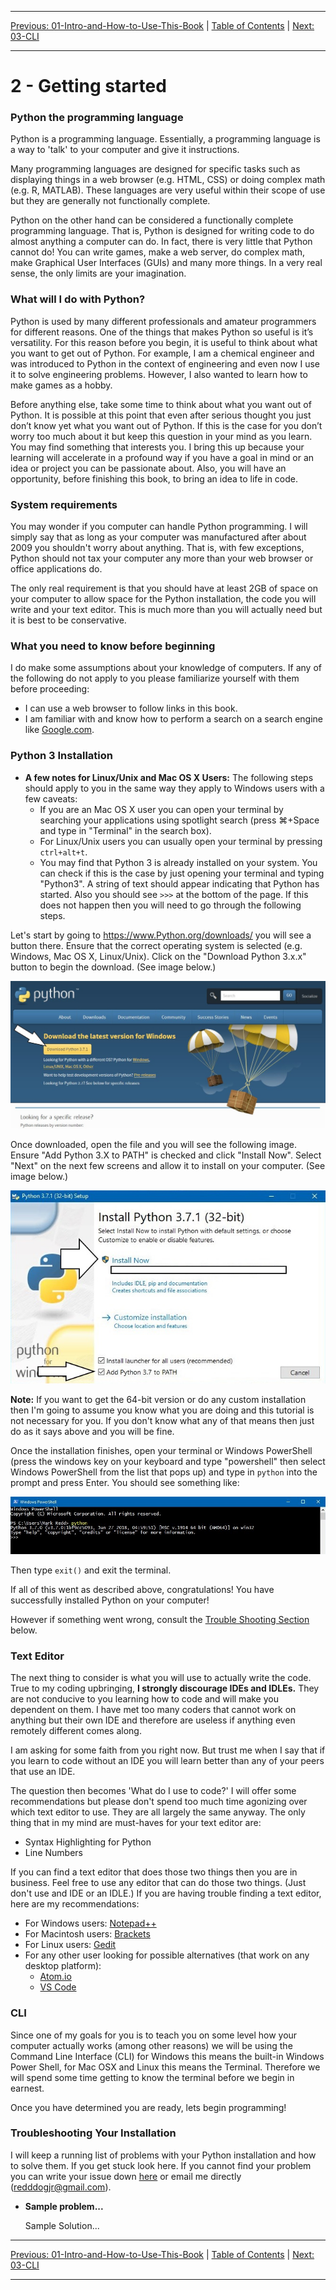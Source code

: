 <!-- Navigation -->

---

[Previous: 01-Intro-and-How-to-Use-This-Book](./01-Intro-and-How-to-Use-This-Book.md) | [Table of Contents](./00-Table-of-Contents.md) | [Next: 03-CLI](./03-CLI.md)

---
<!-- End Navigation -->

# 2 - Getting started 


### Python the programming language
Python is a programming language. Essentially, a programming language
is a way to 'talk' to your computer and give it instructions.

Many programming languages are designed for specific tasks such as displaying things in a web browser (e.g. HTML, CSS) or doing complex math (e.g. R, MATLAB).
These languages are very useful within their scope of use but they are generally not
functionally complete.

Python on the other hand can be considered a functionally complete programming
language. That is, Python is designed for writing code to do almost anything a computer can do. In fact, there is very little that
Python cannot do! You can write games, make a web server, do complex math,
make Graphical User Interfaces (GUIs) and many more things. In a very real sense, the only limits are your imagination.

### What will I do with Python?

Python is used by many different professionals and amateur programmers for different reasons. One of the things that makes Python so useful is it’s versatility. For this reason before you begin, it is useful to think about what you want to get out of Python. For example, I am a chemical engineer and was introduced to Python in the context of 
engineering and even now I use it to solve engineering problems. However, I also wanted to learn how to make games as a hobby. 

Before anything else, take some time to think about what you want out of Python. It is possible at this point that even after serious thought you just don’t know yet what you want
out of Python. If this is the case for you don’t worry too much about it but keep this question in your mind as you learn. You may find something that interests you. I bring this up because your learning will accelerate in a profound way if you have a goal
in mind or an idea or project you can be passionate about. Also, you will have an opportunity, before finishing this book, to bring an idea to life in code. 

### System requirements

You may wonder if you computer can handle Python programming. I will simply say that as long as your computer was manufactured after about 2009 you shouldn't worry about anything. That is, with few exceptions, Python should not tax your computer any more than your web browser or office applications do.

The only real requirement is that you should have at least 2GB of space on your computer to allow space for the Python installation, the code you will write and your text editor. This is much more than you will actually need but it is best to be conservative.

### What you need to know before beginning

I do make some assumptions about your knowledge of computers. If any of the following do not apply to you please familiarize yourself with them before proceeding:

- I can use a web browser to follow links in this book. 
- I am familiar with and know how to perform a search on a search engine like [Google.com](https://www.google.com/).

### Python 3 Installation

- **A few notes for Linux/Unix and Mac OS X Users:** The following steps should apply to you in the same way they apply to Windows users with a few caveats:
  - If you are an Mac OS X user you can open your terminal by searching your applications using spotlight search (press &#8984;+Space and type in "Terminal" in the search box). 
  - For Linux/Unix users you can usually open your terminal by pressing `ctrl+alt+t`.
  - You may find that Python 3 is already installed on your system. You can check if this is the case by just opening your terminal and typing "Python3". A string of text should appear indicating that Python has started. Also you should see `>>>` at the bottom of the page. If this does not happen then you will need to go through the following steps.

Let's start by going to https://www.Python.org/downloads/ you will see a button there. Ensure that the correct operating system is selected (e.g. Windows, Mac OS X, Linux/Unix). Click on the "Download Python 3.x.x" button to begin the download. (See image below.)

 ![Python_download_site](./media/python_download_site.JPG)



Once downloaded, open the file and you will see the following image. Ensure "Add Python 3.X to PATH" is checked and click "Install Now". Select "Next" on the next few screens and allow it to install on your computer. (See image below.)



![install_scrn1](./media/install_scrn1.JPG)



**Note:** If you want to get the 64-bit version or do any custom installation then I'm going to assume you know what you are doing and this tutorial is not necessary for you. If you don't know what any of that means then just do as it says above and you will be fine.

Once the installation finishes, open your terminal or Windows PowerShell (press the windows key on your keyboard and type "powershell" then select Windows PowerShell from the list that pops up) and type in `python` into the prompt and press Enter. You should see something like:

![Python_terminal](./media/python_terminal.JPG)

Then type `exit()` and exit the terminal.

If all of this went as described above, congratulations! You have successfully installed Python on your computer!

However if something went wrong, consult the [Trouble Shooting Section](#troubleshooting-your-installation) below.


### Text Editor
The next thing to consider is what you will use to actually write the code. True to my coding upbringing, **I strongly discourage IDEs and IDLEs.** They are not conducive to you learning how to code and will make you dependent on them. I have met too many coders that cannot work on anything but their own IDE and therefore are useless if anything even remotely different comes along.

I am asking for some faith from you right now. But trust me when I say that if you learn to code without an IDE you will learn better than any of your peers that use an IDE.

The question then becomes 'What do I use to code?' I will offer some recommendations but please don't spend too much time agonizing over which text editor to use. They are all largely the same anyway. The only thing that in my mind are must-haves for your text editor are:
 - Syntax Highlighting for Python
 - Line Numbers

If you can find a text editor that does those two things then you are in business. Feel free to use any editor that can do those two things. (Just don't use and IDE or an IDLE.) If you are having trouble finding a text editor, here are my recommendations:

 - For Windows users: [Notepad++](https://notepad-plus-plus.org/)
 - For Macintosh users: [Brackets](http://brackets.io/)
 - For Linux users: [Gedit](https://wiki.gnome.org/Apps/Gedit)
 - For any other user looking for possible alternatives (that work on any desktop platform): 
    - [Atom.io](https://atom.io/)
    - [VS Code](https://code.visualstudio.com/)


### CLI
Since one of my goals for you is to teach you on some level how your computer actually works (among other reasons) we will be using the Command Line Interface (CLI) for Windows this means the built-in Windows Power Shell, for Mac OSX and Linux this means the Terminal. Therefore we will spend some time getting to know the terminal before we begin in earnest. 

Once you have determined you are ready, lets begin programming!

### Troubleshooting Your Installation

I will keep a running list of problems with your Python installation and how to solve them. If you get stuck look here. If you cannot find your problem you can write your issue down [here](https://github.com/flythereddflagg/flythereddflagg.github.io/issues) or email me directly (redddogjr@gmail.com).

- **Sample problem...**

  Sample Solution...

<!-- Navigation -->

---

[Previous: 01-Intro-and-How-to-Use-This-Book](./01-Intro-and-How-to-Use-This-Book.md) | [Table of Contents](./00-Table-of-Contents.md) | [Next: 03-CLI](./03-CLI.md)

---
<!-- End Navigation -->
